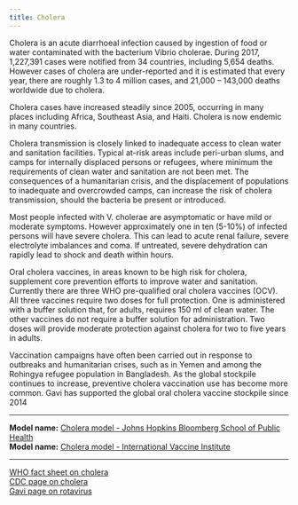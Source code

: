 ```yaml
---
title: Cholera 
---
```


Cholera is an acute diarrhoeal infection caused by ingestion of food or water contaminated with the bacterium Vibrio cholerae.  During 2017, 1,227,391 cases were notified from 34 countries, including 5,654 deaths.  However cases of cholera are under-reported and it is estimated that every year, there are roughly 1.3 to 4 million cases, and 21,000 – 143,000 deaths worldwide due to cholera.  

Cholera cases have increased steadily since 2005, occurring in many places including  Africa,  Southeast Asia, and Haiti.  Cholera is now endemic in many countries.   

Cholera transmission is closely linked to inadequate access to clean water and sanitation facilities. Typical at-risk areas include peri-urban slums, and camps for internally displaced persons or refugees, where minimum the requirements of clean water and sanitation are not been met.  The consequences of a humanitarian crisis, and the displacement of populations to inadequate and overcrowded camps, can increase the risk of cholera transmission, should the bacteria be present or introduced. 

Most people infected with V. cholerae are asymptomatic or have mild or moderate symptoms.  However approximately one in ten (5-10%) of infected persons will have severe cholera.  This can lead to acute renal failure, severe electrolyte imbalances and coma.  If untreated, severe dehydration can rapidly lead to shock and death within hours.  

Oral cholera vaccines, in areas known to be high risk for cholera, supplement core prevention efforts to improve water and sanitation. Currently there are three WHO pre-qualified oral cholera vaccines (OCV). All three vaccines require two doses for full protection.   One is administered with a buffer solution that, for adults, requires 150 ml of clean water. The other vaccines do not require a buffer solution for administration. Two doses will provide moderate protection against cholera for two to five years in adults.

Vaccination campaigns have often been carried out in response to outbreaks and humanitarian crises, such as in Yemen and among the Rohingya refugee population in Bangladesh.  As the global stockpile continues to increase, preventive cholera vaccination use has become more common. Gavi has supported the global oral cholera vaccine stockpile since 2014

---

**Model name:**  [Cholera model - Johns Hopkins Bloomberg School of Public Health](/models/cholera)  
**Model name:**  [Cholera model - International Vaccine Institute](/models/cholera)  

---

[WHO fact sheet on cholera](https://www.who.int/news-room/fact-sheets/detail/cholera/)        
[CDC page on cholera](https://www.cdc.gov/cholera/index.html/)      
[Gavi page on rotavirus](https://www.gavi.org/types-support/vaccine-support/oral-cholera)      
